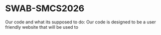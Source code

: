 # SWAB-SMCS2026
Our code and what its supposed to do:
Our code is designed to be a user friendly website that will be used to 

